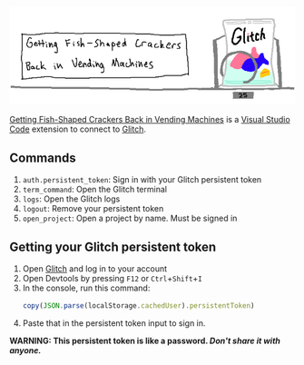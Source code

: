 ![](banner.png)

[Getting Fish-Shaped Crackers Back in Vending Machines](https://marketplace.visualstudio.com/items?itemName=wh0.fishcracker) is a [Visual Studio Code](https://code.visualstudio.com/) extension to connect to [Glitch](https://glitch.com).

## Commands

1. `auth.persistent_token`: Sign in with your Glitch persistent token
2. `term_command`: Open the Glitch terminal
3. `logs`: Open the Glitch logs
4. `logout`: Remove your persistent token
5. `open_project`: Open a project by name. Must be signed in

## Getting your Glitch persistent token

1. Open [Glitch](https://glitch.com/) and log in to your account
2. Open Devtools by pressing `F12` or `Ctrl`+`Shift`+`I`
3. In the console, run this command:
   ```js
   copy(JSON.parse(localStorage.cachedUser).persistentToken)
   ```
4. Paste that in the persistent token input to sign in.

**WARNING: This persistent token is like a password. *Don't share it with anyone.***
